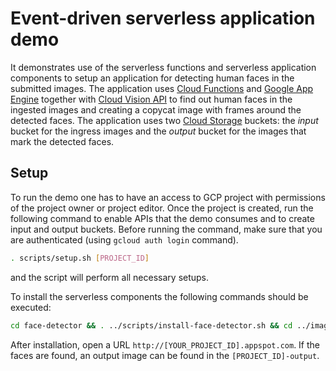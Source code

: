 # Event-driven serverless application demo

It demonstrates use of the serverless functions and serverless application components to setup an application for detecting human faces in the submitted images.
The application uses [Cloud Functions](https://cloud.google.com/functions/) and [Google App Engine](https://cloud.google.com/appengine/) together with [Cloud Vision API](https://cloud.google.com/ml-onramp/vision#Vision) to find out human faces in the ingested images and creating a copycat image with frames around the detected faces.
The application uses two [Cloud Storage](https://cloud.google.com/storage/docs/json_api/v1/buckets) buckets: the _input_ bucket for the ingress images and the _output_ bucket for the images that mark the detected faces.

## Setup

To run the demo one has to have an access to GCP project with permissions of the project owner or project editor.
Once the project is created, run the following command to enable APIs that the demo consumes and to create input and output buckets. Before running the command, make sure that you are authenticated (using `gcloud auth login` command).

```bash
. scripts/setup.sh [PROJECT_ID]
```

and the script will perform all necessary setups.

To install the serverless components the following commands should be executed:

```bash
cd face-detector && . ../scripts/install-face-detector.sh && cd ../image-ingester && . ../scripts/install-image-ingester.sh
```

After installation, open a URL `http://[YOUR_PROJECT_ID].appspot.com`. If the faces are found, an output image can be found in the `[PROJECT_ID]-output`.
